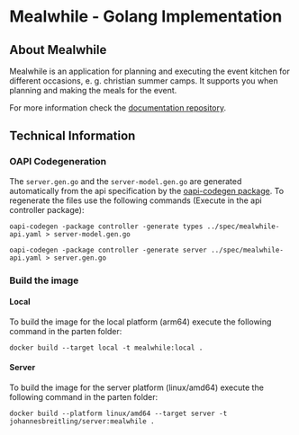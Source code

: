# Mealwhile - Golang Implementation

## About Mealwhile
Mealwhile is an application for planning and executing the event kitchen for different occasions, e. g. christian summer camps. It supports you when planning and making the meals for the event.

For more information check the <a href="https://github.com/JohannesBreitling/MealwhileDocumentation">documentation repository</a>.

## Technical Information

### OAPI Codegeneration
The ```server.gen.go``` and the ```server-model.gen.go``` are generated automatically from the api specification by the <a href="https://github.com/deepmap/oapi-codegen">oapi-codegen package</a>.
To regenerate the files use the following commands (Execute in the api controller package):
``````
oapi-codegen -package controller -generate types ../spec/mealwhile-api.yaml > server-model.gen.go
``````
``````
oapi-codegen -package controller -generate server ../spec/mealwhile-api.yaml > server.gen.go
``````

### Build the image
#### Local
To build the image for the local platform (arm64) execute the following command in the parten folder:
``````
docker build --target local -t mealwhile:local .
``````
#### Server
To build the image for the server platform (linux/amd64) execute the following command in the parten folder:
``````
docker build --platform linux/amd64 --target server -t johannesbreitling/server:mealwhile .
``````